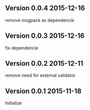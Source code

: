 ## Version 0.0.4 2015-12-16

remove msgpack as dependencie

## Version 0.0.3 2015-12-16

fix dependencie

## Version 0.0.2 2015-12-11

remove need for external validator

## Version 0.0.1 2015-11-18

Initialize

##
